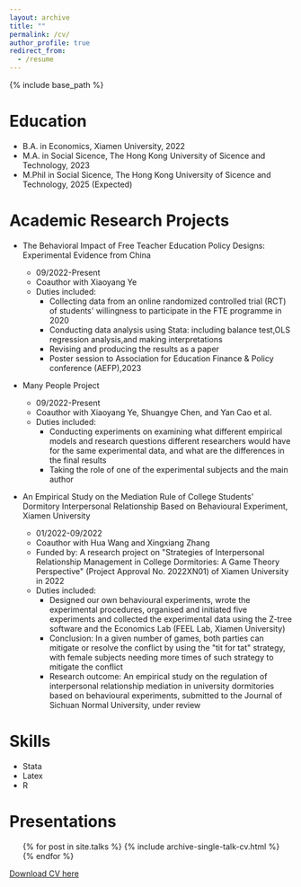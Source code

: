 ```yaml
---
layout: archive
title: ""
permalink: /cv/
author_profile: true
redirect_from:
  - /resume
---
```


{% include base_path %}

Education
======
* B.A. in Economics, Xiamen University, 2022
* M.A. in Social Sicence, The Hong Kong University of Sicence and Technology, 2023
* M.Phil in Social Sicence, The Hong Kong University of Sicence and Technology, 2025 (Expected)

Academic Research Projects
======
* The Behavioral Impact of Free Teacher Education Policy Designs: Experimental Evidence from China
  * 09/2022-Present
  * Coauthor with Xiaoyang Ye
  * Duties included: 
    * Collecting data from an online randomized controlled trial (RCT) of students' willingness to participate in the FTE programme
in 2020
    * Conducting data analysis using Stata: including balance test,OLS regression analysis,and making interpretations
    * Revising and producing the results as a paper
    * Poster session to Association for Education Finance & Policy conference (AEFP),2023

* Many People Project
  * 09/2022-Present
  * Coauthor with Xiaoyang Ye, Shuangye Chen, and Yan Cao et al.
  * Duties included:
      * Conducting experiments on examining what different empirical models and research questions different researchers would have
for the same experimental data, and what are the differences in the final results
      * Taking the role of one of the experimental subjects and the main author
   
* An Empirical Study on the Mediation Rule of College Students' Dormitory Interpersonal Relationship Based on Behavioural Experiment, Xiamen University
  * 01/2022-09/2022
  * Coauthor with Hua Wang and Xingxiang Zhang
  * Funded by: A research project on "Strategies of Interpersonal Relationship Management in College Dormitories: A Game Theory Perspective" (Project Approval No. 2022XN01) of Xiamen University in 2022
  * Duties included:
      * Designed our own behavioural experiments, wrote the experimental procedures, organised and initiated five experiments and collected the experimental data using the Z-tree software and the Economics Lab (FEEL Lab, Xiamen University)
      * Conclusion: In a given number of games, both parties can mitigate or resolve the conflict by using the "tit for tat" strategy, with female subjects needing more times of such strategy to mitigate the conflict
      * Research outcome: An empirical study on the regulation of interpersonal relationship mediation in university dormitories based on behavioural experiments, submitted to the Journal of Sichuan Normal University, under review

  
Skills
======
* Stata
* Latex
* R

Presentations
======
  <ul>{% for post in site.talks %}
    {% include archive-single-talk-cv.html %}
  {% endfor %}</ul>

[Download CV here](http://jiawenke.github.io/files/Jiawen_Ke_CV.pdf)


